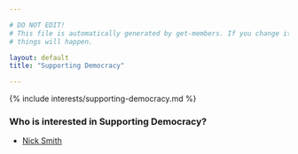 ```yaml
---

# DO NOT EDIT!
# This file is automatically generated by get-members. If you change it, bad
# things will happen.

layout: default
title: "Supporting Democracy"

---
```


{% include interests/supporting-democracy.md %}

### Who is interested in Supporting Democracy?


* [Nick Smith](/members/nick-smith.html)
